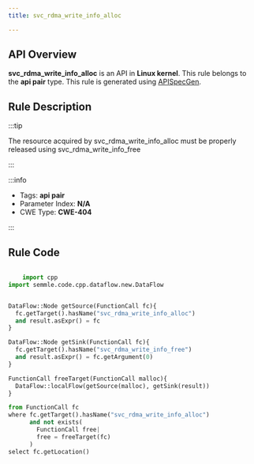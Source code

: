 ```yaml
---
title: svc_rdma_write_info_alloc

---
```



## API Overview
**svc_rdma_write_info_alloc** is an API in **Linux kernel**. This rule belongs to the **api pair** type. This rule is generated using [APISpecGen](../../tools/APISpecGen).
## Rule Description

:::tip

The resource acquired by svc_rdma_write_info_alloc must be properly released using svc_rdma_write_info_free

:::

:::info

- Tags: **api pair**
- Parameter Index: **N/A**
- CWE Type: **CWE-404**

:::

## Rule Code
```python

    import cpp
import semmle.code.cpp.dataflow.new.DataFlow


DataFlow::Node getSource(FunctionCall fc){
  fc.getTarget().hasName("svc_rdma_write_info_alloc")
  and result.asExpr() = fc
}

DataFlow::Node getSink(FunctionCall fc){
  fc.getTarget().hasName("svc_rdma_write_info_free")
  and result.asExpr() = fc.getArgument(0)
}

FunctionCall freeTarget(FunctionCall malloc){
  DataFlow::localFlow(getSource(malloc), getSink(result))
}

from FunctionCall fc
where fc.getTarget().hasName("svc_rdma_write_info_alloc")
      and not exists(
        FunctionCall free| 
        free = freeTarget(fc)
      )
select fc.getLocation()

    
```